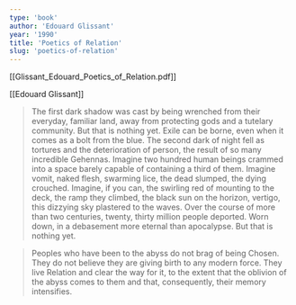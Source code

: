 ```yaml
---
type: 'book'
author: 'Edouard Glissant'
year: '1990'
title: 'Poetics of Relation'
slug: 'poetics-of-relation'
---
```


[[Glissant_Edouard_Poetics_of_Relation.pdf]]

[[Edouard Glissant]]

>The first dark shadow was cast by being wrenched from their everyday, familiar land, away from protecting gods and a tutelary community. But that is nothing yet. Exile can be borne, even when it comes as a bolt from the blue. The second dark of night fell as tortures and the deterioration of person, the result of so many incredible Gehennas. Imagine two hundred human beings crammed into a space barely capable of containing a third of them. Imagine vomit, naked flesh, swarming lice, the dead slumped, the dying crouched. Imagine, if you can, the swirling red of mounting to the deck, the ramp they climbed, the black sun on the horizon, vertigo, this dizzying sky plastered to the waves. Over the course of more than two centuries, twenty, thirty million people deported. Worn down, in a debasement more eternal than apocalypse. But that is nothing yet.

>Peoples who have been to the abyss do not brag of being Chosen. They do not believe they are giving birth to any modern force. They live Relation and clear the way for it, to the extent that the oblivion of the abyss comes to them and that, consequently, their memory intensifies.